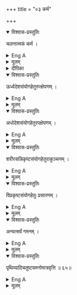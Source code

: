 +++
title = "०३ कर्म"

+++

<details open><summary>विश्वास-प्रस्तुतिः</summary>

चलनात्मकं कर्म ।
</details>

<details><summary>Eng A</summary>

Action consists in motion
</details>

<details><summary>मूलम्</summary>

चलनात्मकं कर्म ।
</details>

<details><summary>दीपिका</summary>

कर्मणो लक्षणमाह **चलनेति**। उत्क्षेपणादीनां कार्यभेदमाह **ऊर्ध्वेति**। शरीरेति। वक्रतासम्पादकमाकुञ्चनम्। ऋजुतासम्पादकं प्रसारणमित्यर्थः।
</details>


<details open><summary>विश्वास-प्रस्तुतिः</summary>

ऊर्ध्वदेशसंयोगहेतुरुत्क्षेपणम् ।
</details>

<details><summary>Eng A</summary>

Casting upward is the cause of conjunction with a higher place.
</details>

<details><summary>मूलम्</summary>

ऊर्ध्वदेशसंयोगहेतुरुत्क्षेपणम् ।
</details>


<details open><summary>विश्वास-प्रस्तुतिः</summary>

अधोदेशसंयोगहेतुरपक्षेपणम् ।
</details>

<details><summary>Eng A</summary>

Casting downward is the cause of contact with a lower place.
</details>

<details><summary>मूलम्</summary>

अधोदेशसंयोगहेतुरपक्षेपणम् ।
</details>


<details open><summary>विश्वास-प्रस्तुतिः</summary>

शरीरसन्निकृष्टसंयोगहेतुराकुञ्चनम् ।
</details>

<details><summary>Eng A</summary>

Contraction is the cause of the body's conjunction with only what is near.
</details>

<details><summary>मूलम्</summary>

शरीरसन्निकृष्टसंयोगहेतुराकुञ्चनम् ।
</details>


<details open><summary>विश्वास-प्रस्तुतिः</summary>

विप्रकृष्टसंयोगहेतुः प्रसारणम् ।
</details>

<details><summary>Eng A</summary>

Dilation is the cause of conjunction with what is distant.
</details>

<details><summary>मूलम्</summary>

विप्रकृष्टसंयोगहेतुः प्रसारणम् ।
</details>


<details open><summary>विश्वास-प्रस्तुतिः</summary>

अन्यत्सर्वं गमनम् ।
</details>

<details><summary>Eng A</summary>

Going is the name of every other variety of action
</details>

<details><summary>मूलम्</summary>

अन्यत्सर्वं गमनम् ।
</details>


<details open><summary>विश्वास-प्रस्तुतिः</summary>

पृथिव्यादिचतुष्टयमनोमात्रवृत्ति ॥ ६५॥
</details>

<details><summary>Eng A</summary>

Action resides in the four beginning with Earth and in Mind.
</details>

<details><summary>मूलम्</summary>

पृथिव्यादिचतुष्टयमनोमात्रवृत्ति ॥ ६५॥
</details>


